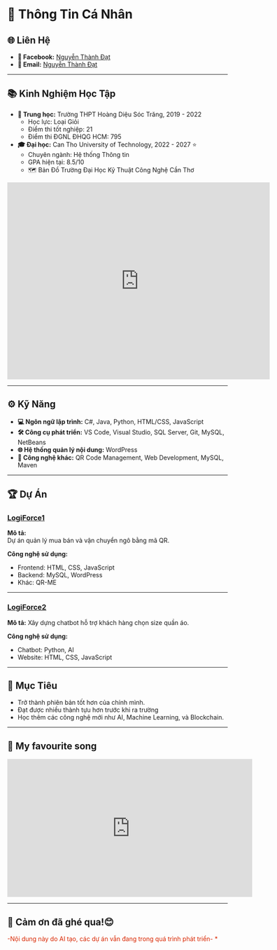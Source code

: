 # 📝 Thông Tin Cá Nhân

## 🌐 Liên Hệ
- **📘 Facebook:** [Nguyễn Thành Đạt](https://www.facebook.com/dat.n.st.2004)
- **📧 Email:** [Nguyễn Thành Đạt](mailto:ntdathttt2211003@student.ctuet.edu.vn)

---

## 📚 Kinh Nghiệm Học Tập
- **🏫 Trung học:** Trường THPT Hoàng Diệu Sóc Trăng, 2019 - 2022
  - Học lực: Loại Giỏi
  - Điểm thi tốt nghiệp: 21
  - Điểm thi ĐGNL ĐHQG HCM: 795
- **🎓 Đại học:** Can Tho University of Technology, 2022 - 2027 ⭐
  - Chuyên ngành: Hệ thống Thông tin
  - GPA hiện tại: 8.5/10
  - 🗺️ Bản Đồ Trường Đại Học Kỹ Thuật Công Nghệ Cần Thơ
<iframe src="https://maps.app.goo.gl/JViMruNL4LBJuLJa6" width="600" height="450" style="border:0;" allowfullscreen="" loading="lazy"></iframe>

---

## ⚙️ Kỹ Năng
- **💻 Ngôn ngữ lập trình:** C#, Java, Python, HTML/CSS, JavaScript
- **🛠️ Công cụ phát triển:** VS Code, Visual Studio, SQL Server, Git, MySQL, NetBeans
- **🌐 Hệ thống quản lý nội dung:** WordPress
- **🔧 Công nghệ khác:** QR Code Management, Web Development, MySQL, Maven

---

## 🏆 Dự Án
### [LogiForce1]()
**Mô tả:**  
Dự án quản lý mua bán và vận chuyển ngô bằng mã QR.

**Công nghệ sử dụng:**  
- Frontend: HTML, CSS, JavaScript
- Backend: MySQL, WordPress
- Khác: QR-ME

---

### [LogiForce2]()
**Mô tả:**
Xây dựng chatbot hỗ trợ khách hàng chọn size quần áo.

**Công nghệ sử dụng:**
- Chatbot: Python, AI
- Website: HTML, CSS, JavaScript

---

## 🎯 Mục Tiêu
- Trở thành phiên bản tốt hơn của chính mình.
- Đạt được nhiều thành tựu hơn trước khi ra trường
- Học thêm các công nghệ mới như AI, Machine Learning, và Blockchain.

---


## 🎥 My favourite song
<iframe width="560" height="315" src="https://www.youtube.com/embed/KKc_RMln5UY" frameborder="0" allow="accelerometer; autoplay; clipboard-write; encrypted-media; gyroscope; picture-in-picture" allowfullscreen></iframe>

---

## 🌈 Cảm ơn đã ghé qua!😊
<span style="color: rgb(255, 0, 0); animation: rgbText 5s infinite;">
  -Nội dung này do AI tạo, các dự án vẫn đang trong quá trình phát triển-
  *
</span>

<style>
@keyframes rgbText {
  0% { color: rgb(255, 0, 0); }
  33% { color: rgb(0, 255, 0); }
  66% { color: rgb(0, 0, 255); }
  100% { color: rgb(255, 0, 0); }
}
</style>

